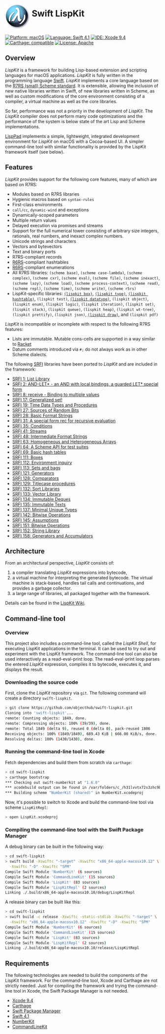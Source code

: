 <img src="Assets/lispkit_logo_small.png" alt="LispKit" width="80" height="80" align="middle" />&nbsp;Swift LispKit
========================

[![Platform: macOS](https://img.shields.io/badge/Platform-macOS-blue.svg?style=flat)](https://developer.apple.com/osx/)
[![Language: Swift 4.1](https://img.shields.io/badge/Language-Swift%204.1-green.svg?style=flat)](https://developer.apple.com/swift/)
[![IDE: Xcode 9.4](https://img.shields.io/badge/IDE-Xcode%209.4-orange.svg?style=flat)](https://developer.apple.com/xcode/)
[![Carthage: compatible](https://img.shields.io/badge/Carthage-compatible-4BC51D.svg?style=flat)](https://github.com/Carthage/Carthage)
[![License: Apache](http://img.shields.io/badge/License-Apache-lightgrey.svg?style=flat)](https://raw.githubusercontent.com/objecthub/swift-lispkit/master/LICENSE)


## Overview

_LispKit_ is a framework for building Lisp-based extension and scripting languages
for macOS applications. _LispKit_ is fully written in the programming language
[Swift](http://www.swift.org). _LispKit_ implements a core language based on the
[R7RS (small) Scheme standard](http://www.r7rs.org). It is extensible,
allowing the inclusion of new native libraries written in Swift, of new libraries written
in Scheme, as well as custom modifications of the core environment consisting of
a compiler, a virtual machine as well as the core libraries.

So far, performance was not a priority in the development of _LispKit_. The _LispKit_
compiler does not perform many code optimizations and the performance of the system is
below state of the art Lisp and Scheme implementations.

[LispPad](http://lisppad.objecthub.net) implements a simple, lightweight, integrated
development environment for _LispKit_ on macOS with a Cocoa-based UI. A simpler
command-line tool with similar functionality is provided by the LispKit framework itself
(see below).


## Features

_LispKit_ provides support for the following core features, many of which are based on R7RS:

  - Modules based on R7RS libraries
  - Hygienic macros based on `syntax-rules`
  - First-class environments
  - `call/cc`, `dynamic-wind` and exceptions
  - Dynamically-scoped parameters
  - Multiple return values
  - Delayed execution via promises and streams
  - Support for the full numerical tower consisting of arbitrary size integers, rationals,
    real numbers, and inexact complex numbers.
  - Unicode strings and characters
  - Vectors and bytevectors
  - Text and binary ports
  - R7RS-compliant records
  - [R6RS](http://www.r6rs.org)-compliant hashtables
  - [R6RS](http://www.r6rs.org)-compliant enumerations
  - All R7RS libraries: `(scheme base)`, `(scheme case-lambda)`, `(scheme complex)`, `(scheme cxr)`,
    `(scheme eval)`, `(scheme file)`, `(scheme inexact)`, `(scheme lazy)`, `(scheme load)`,
    `(scheme process-context)`, `(scheme read)`, `(scheme repl)`, `(scheme time)`, `(scheme write)`,
    `(scheme r5rs)`
  - LispKit-specific libraries: [`(lispkit box)`](https://github.com/objecthub/swift-lispkit/wiki/LispKit-Box),
    [`(lispkit type)`](https://github.com/objecthub/swift-lispkit/wiki/LispKit-Type),
    [`(lispkit hashtable)`](https://github.com/objecthub/swift-lispkit/wiki/LispKit-Hashtable),
    `(lispkit test)`, 
    [`(lispkit datatype)`](https://github.com/objecthub/swift-lispkit/wiki/LispKit-Datatype),
    `(lispkit object)`, `(lispkit enum)`,
    `(lispkit logic)`, `(lispkit iteration)`, `(lispkit set)`, `(lispkit stack)`, `(lispkit queue)`,
    `(lispkit heap)`, `(lispkit wt-tree)`, `(lispkit prettify)`, `(lispkit json)`,
    [`(lispkit draw)`](https://github.com/objecthub/swift-lispkit/wiki/LispKit-Draw),
    and `(lispkit pdf)`

_LispKit_ is incompatible or incomplete with respect to the following R7RS features:

  - Lists are immutable. Mutable cons-cells are supported in a way similar to
    [Racket](https://racket-lang.org)
  - Datum comments introduced via `#;` do not always work as in other Scheme dialects.

The following  [SRFI](https://srfi.schemers.org/) libraries have been ported to _LispKit_ and are included in the
framework:

  - [SRFI 1: List Library](https://srfi.schemers.org/srfi-1/srfi-1.html)
  - [SRFI 2: AND-LET* - an AND with local bindings, a guarded LET* special form](https://srfi.schemers.org/srfi-2/srfi-2.html)
  - [SRFI 8: receive - Binding to multiple values](https://srfi.schemers.org/srfi-8/srfi-8.html)
  - [SRFI 17: Generalized set!](https://srfi.schemers.org/srfi-17/srfi-17.html)
  - [SRFI 19: Time Data Types and Procedures](https://srfi.schemers.org/srfi-19/srfi-19.html)
  - [SRFI 27: Sources of Random Bits](https://srfi.schemers.org/srfi-27/srfi-27.html)
  - [SRFI 28: Basic Format Strings](https://srfi.schemers.org/srfi-28/srfi-28.html)
  - [SRFI 31: A special form rec for recursive evaluation](https://srfi.schemers.org/srfi-31/srfi-31.html)
  - [SRFI 35: Conditions](https://srfi.schemers.org/srfi-35/srfi-35.html)
  - [SRFI 41: Streams](https://srfi.schemers.org/srfi-41/srfi-41.html)
  - [SRFI 48: Intermediate Format Strings](https://srfi.schemers.org/srfi-48/srfi-48.html)
  - [SRFI 63: Homogeneous and Heterogeneous Arrays](https://srfi.schemers.org/srfi-63/srfi-63.html)
  - [SRFI 64: A Scheme API for test suites](https://srfi.schemers.org/srfi-64/srfi-64.html)
  - [SRFI 69: Basic hash tables](https://srfi.schemers.org/srfi-69/srfi-69.html)
  - [SRFI 111: Boxes](https://srfi.schemers.org/srfi-111/srfi-111.html)
  - [SRFI 112: Environment inquiry](https://srfi.schemers.org/srfi-112/srfi-112.html)
  - [SRFI 113: Sets and bags](https://srfi.schemers.org/srfi-113/srfi-113.html)
  - [SRFI 121: Generators](https://srfi.schemers.org/srfi-121/srfi-121.html)
  - [SRFI 128: Comparators](https://srfi.schemers.org/srfi-128/srfi-128.html)
  - [SRFI 129: Titlecase procedures](https://srfi.schemers.org/srfi-129/srfi-129.html)
  - [SRFI 132: Sort Libraries](https://srfi.schemers.org/srfi-132/srfi-132.html)
  - [SRFI 133: Vector Library](https://srfi.schemers.org/srfi-133/srfi-133.html)
  - [SRFI 134: Immutable Deques](https://srfi.schemers.org/srfi-134/srfi-134.html)
  - [SRFI 135: Immutable Texts](https://srfi.schemers.org/srfi-135/srfi-135.html)
  - [SRFI 137: Minimal Unique Types](https://srfi.schemers.org/srfi-137/srfi-137.html)
  - [SRFI 142: Bitwise Operations](https://srfi.schemers.org/srfi-142/srfi-142.html)
  - [SRFI 145: Assumptions](https://srfi.schemers.org/srfi-145/srfi-145.html)
  - [SRFI 151: Bitwise Operations](https://srfi.schemers.org/srfi-151/srfi-151.html)
  - [SRFI 152: String Library](https://srfi.schemers.org/srfi-152/srfi-152.html)
  - [SRFI 158: Generators and Accumulators](https://srfi.schemers.org/srfi-158/srfi-158.html)


## Architecture

From an architectural perspective, _LispKit_ consists of:

1. a compiler translating _LispKit_ expressions into bytecode,
2. a virtual machine for interpreting the generated bytecode. The virtual machine is
stack-based, handles tail calls and continuations, and provides a garbage collector.
3. a large range of libraries, all packaged together with the framework.

Details can be found in the [LispKit Wiki](https://github.com/objecthub/swift-lispkit/wiki).


## Command-line tool

### Overview

This project also includes a command-line tool, called the _LispKit Shell_, for executing
LispKit applications in the terminal. It can  be used to try out and experiment with
the LispKit framework. The command-line tool can also be used interactively as a
read-eval-print loop. The read-eval-print loop parses the entered _LispKit_ expression,
compiles it to bytecode, executes it, and displays the result.

### Downloading the source code

First, clone the _LispKit_ repository via `git`. The following command will create a
directory `swift-lispkit`.

```sh
> git clone https://github.com/objecthub/swift-lispkit.git
Cloning into 'swift-lispkit'...
remote: Counting objects: 1849, done.
remote: Compressing objects: 100% (39/39), done.
remote: Total 1849 (delta 9), reused 0 (delta 0), pack-reused 1806
Receiving objects: 100% (1849/1849), 689.43 KiB | 666.00 KiB/s, done.
Resolving deltas: 100% (1430/1430), done.
```

### Running the command-line tool in Xcode

Fetch dependencies and build them from scratch via `carthage`:
```sh
> cd swift-lispkit
> carthage bootstrap
*** Checking out swift-numberkit at "1.6.0"
*** xcodebuild output can be found in /var/folders/c_/h31lvvtx72s3zhc9bvxd0p480000gn/T/carthage-xcodebuild.46W8Z7.log
*** Building scheme "NumberKit (shared)" in NumberKit.xcodeproj
```

Now, it's possible to switch to Xcode and build the command-line tool via
scheme `LispKitRepl`:
```sh
> open LispKit.xcodeproj
```

### Compiling the command-line tool with the Swift Package Manager

A debug binary can be built in the following way:
```sh
> cd swift-lispkit
> swift build -Xswiftc "-target" -Xswiftc "x86_64-apple-macosx10.12" \
  -Xswiftc "-D" -Xswiftc "SPM"
Compile Swift Module 'NumberKit' (6 sources)
Compile Swift Module 'CommandLineKit' (15 sources)
Compile Swift Module 'LispKit' (83 sources)
Compile Swift Module 'LispKitRepl' (2 sources)
Linking ./.build/x86_64-apple-macosx10.10/debug/LispKitRepl
```

A release binary can be built like this:
```sh
> cd swift-lispkit
> swift build -c release -Xswiftc -static-stdlib -Xswiftc "-target" \
  -Xswiftc "x86_64-apple-macosx10.12" -Xswiftc "-D" -Xswiftc "SPM"
Compile Swift Module 'NumberKit' (6 sources)
Compile Swift Module 'CommandLineKit' (15 sources)
Compile Swift Module 'LispKit' (83 sources)
Compile Swift Module 'LispKitRepl' (2 sources)
Linking ./.build/x86_64-apple-macosx10.10/release/LispKitRepl
```


## Requirements

The following technologies are needed to build the components of the LispKit framework. For the
command-line tool, Xcode and Carthage are not strictly needed. Just for compiling the framework and trying
the command-line tool in Xcode, the Swift Package Manager is not needed.

- [Xcode 9.4](https://developer.apple.com/xcode/)
- [Carthage](https://github.com/Carthage/Carthage)
- [Swift Package Manager](https://swift.org/package-manager/)
- [Swift 4.1](https://developer.apple.com/swift/)
- [NumberKit](http://github.com/objecthub/swift-numberkit)
- [CommandLineKit](http://github.com/objecthub/swift-commandlinekit)
